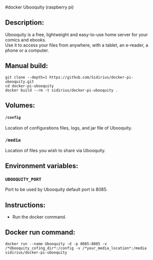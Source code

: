 #docker Ubooquity (raspberry pi)

## Description:
Ubooquity is a free, lightweight and easy-to-use home server for your comics and ebooks.  
Use it to access your files from anywhere, with a tablet, an e-reader, a phone or a computer.

## Manual build:

```
git clone --depth=1 https://github.com/Sidirius/docker-pi-ubooquity.git 
cd docker-pi-ubooquity
docker build --rm -t sidirius/docker-pi-ubooquity . 
```

## Volumes:

#### `/config`

Location of configurations files, logs, and jar file of Ubooquity.

### `/media`

Location of files you wish to share via Ubooquity.

## Environment variables:

### `UBOOQUITY_PORT`

Port to be used by Ubooquity default port is 8085.


## Instructions:

* Run the docker command.

## Docker run command:

```
docker run --name Ubooquity -d -p 8085:8085 -v /*Ubooquity_cofing_dir*:/config -v /*your_media_location*:/media sidirius/docker-pi-ubooquity

```
